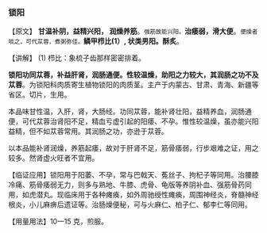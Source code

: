 ### 锁阳

【原文】 **甘温补阴，益精兴阳， 润燥养筋**。<small>强筋故能兴阳。</small>**治痿弱，滑大便**。<small>便燥者啖之，可代苁蓉，煮粥弥佳。</small>**鳞甲栉比(1）, 状类男阳。酥炙**。

【讲解】 (1) 栉比：象梳子齿那样密密排着。

**锁阳功同苁蓉，补益肝肾，润肠通便。性较温燥，助阳之力较大，其润肠之功不及苁蓉**。为锁阳科肉质寄生植物锁阳的肉质茎。主产于内蒙古、甘肃、青海、新疆等省区。切片，生用。

本品味甘性温，入肝，肾，大肠经。功同苁蓉，能补肾壮阳，益精养血，润肠通便，可代苁蓉治肾阳不足，精血亏虚引起的阳痿、不孕。惟性较温燥，虽亦能兴阳益精，但不如苁蓉常用。其润肠之功，亦逊于苁蓉。

以本品能补肾润燥，养筋起痿，故对于肝肾不足，筋骨痿弱，行步艰难之证，用之较多。然肾虚火旺者不宜用。

【临证应用】锁阳用于阳萎、不孕，常与巴戟天、菟丝子、拘杞子等同用。治腰膝冷痛、筋骨痿弱无力，则多与熟地、牛膝、虎骨、龟版等养阴补血、强筋骨药同用，如虎潜丸。现临床用于各种瘫痪，如外周驰绶性瘫痪，周围神经炎，脊髓神经根炎，小儿麻痹后遗证等。治肠燥便秘，可与火麻仁、柏子仁、郁李仁等同用。

【用量用法】10一15 克，煎服。
